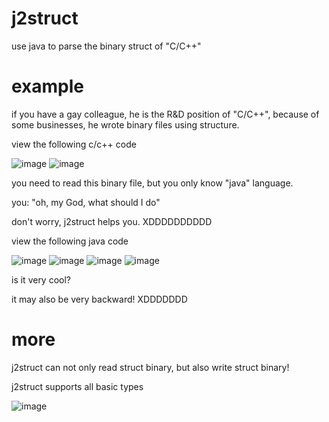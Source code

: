 # j2struct
use java to parse the binary struct of "C/C++"
# example
if you have a gay colleague, he is the R&D position of "C/C++", because of some businesses, he wrote binary files using structure.

view the following c/c++ code

![image](https://user-images.githubusercontent.com/24578032/223467236-685dfeae-ef22-4840-addf-ad9a166c4f17.png)
![image](https://user-images.githubusercontent.com/24578032/223469059-00ceb448-6891-4157-b266-21cefeedcb01.png)

you need to read this binary file, but you only know "java" language.

you: "oh, my God, what should I do"

don't worry, j2struct helps you. XDDDDDDDDDD

view the following java code

![image](https://user-images.githubusercontent.com/24578032/223471611-310df82e-a44b-46a7-be8a-ddb7996acade.png)
![image](https://user-images.githubusercontent.com/24578032/223471721-79b025c1-949a-4184-a76e-9ed7dd0ee2ff.png)
![image](https://user-images.githubusercontent.com/24578032/223471967-c010d586-e7c5-467b-bacb-5cc3726a980b.png)
![image](https://user-images.githubusercontent.com/24578032/223472158-e8cf7320-0cfc-4d27-9e71-cc955d42633c.png)

is it very cool?

it may also be very backward! XDDDDDDD
# more
j2struct can not only read struct binary, but also write struct binary!

j2struct supports all basic types

![image](https://user-images.githubusercontent.com/24578032/223472938-35c7f128-6fd4-4e44-929d-648e68f3ea95.png)
